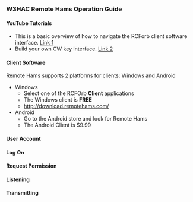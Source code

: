 ### W3HAC Remote Hams Operation Guide
#### YouTube Tutorials
- This is a basic overview of how to navigate the RCForb client software interface. [Link 1](https://youtu.be/NU0py5Bi1qw?si=_0MEZQQyrepb5_Sl)
- Build your own CW key interface. [Link 2](https://youtu.be/m4I80S3YAA8?si=BZgD7bGrdqBU05Xk)
#### Client Software
Remote Hams supports 2 platforms for clients: Windows and Android
- Windows
  - Select one of the RCFOrb **Client** applications
  - The Windows client is **FREE**
  - http://download.remotehams.com/
- Android
  - Go to the Android store and look for Remote Hams
  - The Android Client is $9.99

#### User Account
#### Log On
#### Request Permission
#### Listening
#### Transmitting
